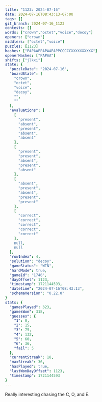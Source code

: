 ```yaml
---
title: "1123: 2024-07-16"
date: 2024-07-16T08:43:13-07:00
tags: []
git_branch: 2024-07-16_1123
contests: []
words: ["crown","octet","voice","decoy"]
openers: ["crown"]
middlers: ["octet","voice"]
puzzles: [1123]
hashes: ["PAPAAPPAPAAPAPPCCCCCXXXXXXXXXX"]
openerHashes: ["PAPAA"]
shifts: ["jlkxi"]
state: {
  "puzzleDate": "2024-07-16",
  "boardState": [
    "crown",
    "octet",
    "voice",
    "decoy",
    "",
    ""
  ],
  "evaluations": [
    [
      "present",
      "absent",
      "present",
      "absent",
      "absent"
    ],
    [
      "present",
      "present",
      "absent",
      "present",
      "absent"
    ],
    [
      "absent",
      "present",
      "absent",
      "present",
      "present"
    ],
    [
      "correct",
      "correct",
      "correct",
      "correct",
      "correct"
    ],
    null,
    null
  ],
  "rowIndex": 4,
  "solution": "decoy",
  "gameStatus": "WIN",
  "hardMode": true,
  "gameId": "1746",
  "dayOffset": 1123,
  "timestamp": 1721144593,
  "datetime": "2024-07-16T08:43:13",
  "schemaVersion": "0.22.0"
}
stats: {
  "gamesPlayed": 323,
  "gamesWon": 318,
  "guesses": {
    "1": 0,
    "2": 15,
    "3": 75,
    "4": 132,
    "5": 60,
    "6": 36,
    "fail": 5
  },
  "currentStreak": 18,
  "maxStreak": 36,
  "hasPlayed": true,
  "lastWonDayOffset": 1123,
  "timestamp": 1721144593
}
---
```

<!-- more -->
Really interesting chasing the C, O, and E.
